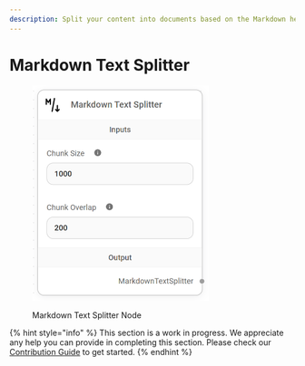 ```yaml
---
description: Split your content into documents based on the Markdown headers.
---
```


# Markdown Text Splitter

<figure><img src="../../../.gitbook/assets/image (153).png" alt="" width="311"><figcaption><p>Markdown Text Splitter Node</p></figcaption></figure>

{% hint style="info" %}
This section is a work in progress. We appreciate any help you can provide in completing this section. Please check our [Contribution Guide](../../../CONTRIBUTING.md) to get started.
{% endhint %}
